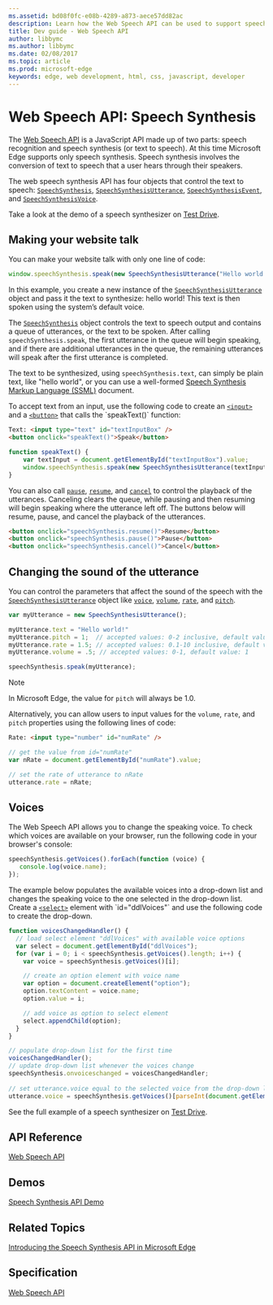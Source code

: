 ```yaml
---
ms.assetid: bd08f0fc-e08b-4289-a873-aece57dd82ac
description: Learn how the Web Speech API can be used to support speech synthesis within Microsoft Edge.
title: Dev guide - Web Speech API
author: libbymc
ms.author: libbymc
ms.date: 02/08/2017
ms.topic: article
ms.prod: microsoft-edge
keywords: edge, web development, html, css, javascript, developer
---
```


# Web Speech API: Speech Synthesis

The [Web Speech API](https://dvcs.w3.org/hg/speech-api/raw-file/tip/speechapi.html) is a JavaScript API made up of two parts: speech recognition and speech synthesis (or text to speech). At this time Microsoft Edge supports only speech synthesis. Speech synthesis involves the conversion of text to speech that a user hears through their speakers. 

The web speech synthesis API has four objects that control the text to speech: [`SpeechSynthesis`](https://msdn.microsoft.com/en-us/library/mt718509(v=vs.85).aspx), [`SpeechSynthesisUtterance`](https://msdn.microsoft.com/en-us/library/mt718742(v=vs.85).aspx), [`SpeechSynthesisEvent`](https://msdn.microsoft.com/en-us/library/mt718846(v=vs.85).aspx), and [`SpeechSynthesisVoice`](https://msdn.microsoft.com/en-us/library/mt718851(v=vs.85).aspx).

Take a look at the demo of a speech synthesizer on [Test Drive](https://developer.microsoft.com/en-us/microsoft-edge/testdrive/demos/speechsynthesis/). 

## Making your website talk

You can make your website talk with only one line of code:

```js
window.speechSynthesis.speak(new SpeechSynthesisUtterance("Hello world!"));
```

In this example, you create a new instance of the [`SpeechSynthesisUtterance`](https://msdn.microsoft.com/en-us/library/mt718742(v=vs.85).aspx) object and pass it the text to synthesize: hello world! This text is then spoken using the system’s default voice. 

The [`SpeechSynthesis`](https://msdn.microsoft.com/en-us/library/mt718509(v=vs.85).aspx) object controls the text to speech output and contains a queue of utterances, or the text to be spoken. After calling `speechSynthesis.speak`, the first utterance in the queue will begin speaking, and if there are additional utterances in the queue, the remaining utterances will speak after the first utterance is completed.  

The text to be synthesized, using `speechSynthesis.text`, can simply be plain text, like "hello world", or you can use a well-formed [Speech Synthesis Markup Language (SSML)](http://www.w3.org/TR/speech-synthesis/) document.

To accept text from an input, use the following code to create an [`<input>`](https://msdn.microsoft.com/en-us/library/ms535260(v=vs.85).aspx) and a [`<button>`](https://msdn.microsoft.com/en-us/library/ms535211(v=vs.85).aspx) that calls the `speakText()` function:

```html
Text: <input type="text" id="textInputBox" />
<button onclick="speakText()">Speak</button>
```

```js
function speakText() {
    var textInput = document.getElementById("textInputBox").value;
    window.speechSynthesis.speak(new SpeechSynthesisUtterance(textInput));
}
```

You can also call [`pause`](https://msdn.microsoft.com/en-us/library/mt718510(v=vs.85).aspx), [`resume`](https://msdn.microsoft.com/en-us/library/mt718513(v=vs.85).aspx), and [`cancel`](https://msdn.microsoft.com/en-us/library/mt718507(v=vs.85).aspx) to control the playback of the utterances. Canceling clears the queue, while pausing and then resuming will begin speaking where the utterance left off. The buttons below will resume, pause, and cancel the playback of the utterances. 

```html
<button onclick="speechSynthesis.resume()">Resume</button>
<button onclick="speechSynthesis.pause()">Pause</button>
<button onclick="speechSynthesis.cancel()">Cancel</button>
```


## Changing the sound of the utterance

You can control the parameters that affect the sound of the speech with the [`SpeechSynthesisUtterance`](https://msdn.microsoft.com/en-us/library/mt718742(v=vs.85).aspx) object like [`voice`](https://msdn.microsoft.com/en-us/library/mt718761(v=vs.85).aspx), [`volume`](https://msdn.microsoft.com/en-us/library/mt718764(v=vs.85).aspx), [`rate`](https://msdn.microsoft.com/en-us/library/mt718757(v=vs.85).aspx), and [`pitch`](https://msdn.microsoft.com/en-us/library/mt718756(v=vs.85).aspx).  

```js 
var myUtterance = new SpeechSynthesisUtterance();

myUtterance.text = "Hello world!"
myUtterance.pitch = 1;  // accepted values: 0-2 inclusive, default value: 1
myUtterance.rate = 1.5; // accepted values: 0.1-10 inclusive, default value: 1
myUtterance.volume = .5; // accepted values: 0-1, default value: 1

speechSynthesis.speak(myUtterance);
```

> [!NOTE]
> In Microsoft Edge, the value for `pitch` will always be 1.0. 


Alternatively, you can allow users to input values for the `volume`, `rate`, and `pitch` properties using the following lines of code:

```html
Rate: <input type="number" id="numRate" />
```

```js
// get the value from id="numRate"
var nRate = document.getElementById("numRate").value;

// set the rate of utterance to nRate
utterance.rate = nRate;
```

## Voices  

The Web Speech API allows you to change the speaking voice. To check which voices are available on your browser, run the following code in your browser's console:

```js
speechSynthesis.getVoices().forEach(function (voice) {
   console.log(voice.name);
});
```

The example below populates the available voices into a drop-down list and changes the speaking voice to the one selected in the drop-down list. Create a [`<select>`](https://msdn.microsoft.com/en-us/library/ms535893(v=vs.85).aspx) element with `id="ddlVoices"` and use the following code to create the drop-down. 

```js
function voicesChangedHandler() {
  // load select element "ddlVoices" with available voice options
  var select = document.getElementById("ddlVoices");
  for (var i = 0; i < speechSynthesis.getVoices().length; i++) {
    var voice = speechSynthesis.getVoices()[i];

    // create an option element with voice name
    var option = document.createElement("option");
    option.textContent = voice.name;
    option.value = i;

    // add voice as option to select element
    select.appendChild(option);
  }
}

// populate drop-down list for the first time
voicesChangedHandler();
// update drop-down list whenever the voices change 
speechSynthesis.onvoiceschanged = voicesChangedHandler;
        
// set utterance.voice equal to the selected voice from the drop-down list
utterance.voice = speechSynthesis.getVoices()[parseInt(document.getElementById("ddlVoices").value)];
```

See the full example of a speech synthesizer on [Test Drive](https://developer.microsoft.com/en-us/microsoft-edge/testdrive/demos/speechsynthesis/). 



## API Reference

[Web Speech API](https://msdn.microsoft.com/en-us/library/mt703368(v=vs.85).aspx)

## Demos
[Speech Synthesis API Demo](https://developer.microsoft.com/en-us/microsoft-edge/testdrive/demos/speechsynthesis/)

## Related Topics
[Introducing the Speech Synthesis API in Microsoft Edge](https://blogs.windows.com/msedgedev/2016/06/01/introducing-speech-synthesis-api/)

## Specification

[Web Speech API](https://dvcs.w3.org/hg/speech-api/raw-file/tip/webspeechapi.html)

